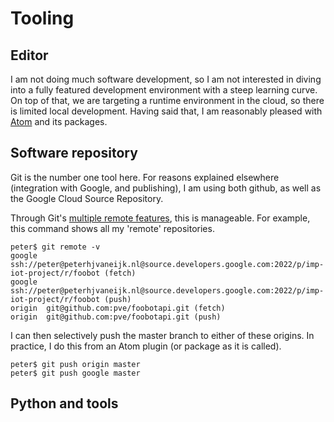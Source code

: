 # Tooling
## Editor
I am not doing much software development, so I am not interested in diving into a fully
featured development environment with a steep learning curve.
On top of that, we are targeting a runtime environment in the cloud, so there is limited local development.
Having said that, I am reasonably pleased with [Atom](https://atom.io) and its packages.
<!---
your comment goes here
pyenv, pytest
stackdriver monitoring
-->


## Software repository
Git is the number one tool here. For reasons explained elsewhere (integration
with Google, and publishing),
I am using both github, as well as the Google Cloud Source Repository.

Through Git's [multiple remote features](https://git-scm.com/book/en/v2/Git-Basics-Working-with-Remotes), this is manageable. For example, this command shows all my 'remote' repositories.
```
peter$ git remote -v
google	ssh://peter@peterhjvaneijk.nl@source.developers.google.com:2022/p/imp-iot-project/r/foobot (fetch)
google	ssh://peter@peterhjvaneijk.nl@source.developers.google.com:2022/p/imp-iot-project/r/foobot (push)
origin	git@github.com:pve/foobotapi.git (fetch)
origin	git@github.com:pve/foobotapi.git (push)
```
I can then selectively push the master branch to either of these origins. In practice, I do this from an Atom plugin (or package as it is called).
```
peter$ git push origin master
peter$ git push google master
```
## Python and tools
<!---
pyenv, pytest
https://cloud.google.com/error-reporting/docs/setup/python
Uses pytest for testing.

Uses bandit for security analysis.

Uses loggly for logging, moving to StackDriver.

-->
